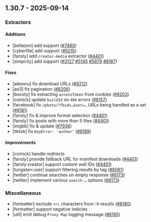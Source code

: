 ## 1.30.7 - 2025-09-14
### Extractors
#### Additions
- [bellazon] add support ([#7480](https://github.com/mikf/gallery-dl/issues/7480))
- [cyberfile] add support ([#5015](https://github.com/mikf/gallery-dl/issues/5015))
- [fansly] add `creator-media` extractor ([#4401](https://github.com/mikf/gallery-dl/issues/4401))
- [simpcity] add support ([#3127](https://github.com/mikf/gallery-dl/issues/3127) [#5145](https://github.com/mikf/gallery-dl/issues/5145) [#5879](https://github.com/mikf/gallery-dl/issues/5879) [#8187](https://github.com/mikf/gallery-dl/issues/8187))
#### Fixes
- [aibooru] fix download URLs ([#8212](https://github.com/mikf/gallery-dl/issues/8212))
- [ao3] fix pagination ([#8206](https://github.com/mikf/gallery-dl/issues/8206))
- [boosty] fix extracting `accessToken` from cookies ([#8203](https://github.com/mikf/gallery-dl/issues/8203))
- [comick] update `buildId` on `404` errors ([#8157](https://github.com/mikf/gallery-dl/issues/8157))
- [facebook] fix `/photo/?fbid=…&set=…` URLs being handled as a set ([#8181](https://github.com/mikf/gallery-dl/issues/8181))
- [fansly] fix & improve format selection ([#4401](https://github.com/mikf/gallery-dl/issues/4401))
- [fansly] fix posts with more than 5 files ([#4401](https://github.com/mikf/gallery-dl/issues/4401))
- [imgbb] fix & update ([#7936](https://github.com/mikf/gallery-dl/issues/7936))
- [tiktok] fix `KeyError: 'author'` ([#8189](https://github.com/mikf/gallery-dl/issues/8189))
#### Improvements
- [comick] handle redirects
- [fansly] provide fallback URL for manifest downloads ([#4401](https://github.com/mikf/gallery-dl/issues/4401))
- [fansly:creator] support custom wall IDs ([#4401](https://github.com/mikf/gallery-dl/issues/4401))
- [tungsten:user] support filtering results by tag ([#8061](https://github.com/mikf/gallery-dl/issues/8061))
- [twitter] continue searches on empty response ([#8173](https://github.com/mikf/gallery-dl/issues/8173))
- [twitter] implement various `search-…` options ([#8173](https://github.com/mikf/gallery-dl/issues/8173))
### Miscellaneous
- [formatter] exclude `<>\` characters from `!R` results ([#8180](https://github.com/mikf/gallery-dl/issues/8180))
- [formatter] support negative indicies
- [util] emit debug `Proxy Map` logging message ([#8195](https://github.com/mikf/gallery-dl/issues/8195))
